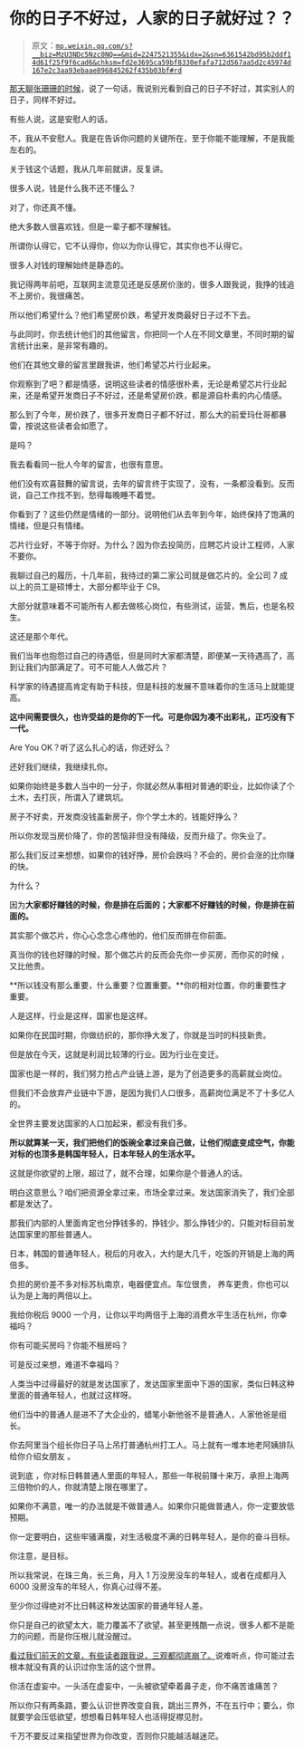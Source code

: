 # 你的日子不好过，人家的日子就好过？？

> 原文：[`mp.weixin.qq.com/s?__biz=MzU3NDc5Nzc0NQ==&mid=2247521355&idx=2&sn=6361542bd95b2ddf14d61f25f9f6cad6&chksm=fd2e3695ca59bf8330efafa712d567aa5d2c45974d167e2c3aa93ebaae896845262f435b03bf#rd`](http://mp.weixin.qq.com/s?__biz=MzU3NDc5Nzc0NQ==&mid=2247521355&idx=2&sn=6361542bd95b2ddf14d61f25f9f6cad6&chksm=fd2e3695ca59bf8330efafa712d567aa5d2c45974d167e2c3aa93ebaae896845262f435b03bf#rd)

[那天聊张珊珊的时候](http://mp.weixin.qq.com/s?__biz=MzU0MjYwNDU2Mw==&mid=2247508880&idx=2&sn=d88ddf473130c373bffda5f008b47927&chksm=fb1acfeccc6d46fa6da02881082151318c146f7054165a278865c053b80b9494c462447c6c99&scene=21#wechat_redirect)，说了一句话，我说别光看到自己的日子不好过，其实别人的日子，同样不好过。

有些人说，这是安慰人的话。

不，我从不安慰人。我是在告诉你问题的关键所在，至于你能不能理解，不是我能左右的。

关于钱这个话题，我从几年前就讲，反复讲。

很多人说，钱是什么我不还不懂么？

对了，你还真不懂。

绝大多数人很喜欢钱，但是一辈子都不理解钱。

所谓你认得它，它不认得你，你以为你认得它，其实你也不认得它。

很多人对钱的理解始终是静态的。

我记得两年前吧，互联网主流意见还是反感房价涨的，很多人跟我说，我挣的钱追不上房价，我很痛苦。

所以他们希望什么？他们希望房价跌，希望开发商最好日子过不下去。

与此同时，你去统计他们的其他留言，你把同一个人在不同文章里，不同时期的留言统计出来，是非常有趣的。

他们在其他文章的留言里跟我讲，他们希望芯片行业起来。

你观察到了吧？都是情感，说明这些读者的情感很朴素，无论是希望芯片行业起来，还是希望开发商日子不好过，还是希望房价跌，都是源自朴素的内心情感。

那么到了今年，房价跌了，很多开发商日子都不好过，那么大的前爱玛仕哥都暴雷，按说这些读者会如愿了。

是吗？

我去看看同一批人今年的留言，也很有意思。

他们没有欢喜鼓舞的留言说，去年的留言终于实现了，没有，一条都没看到。反而说，自己工作找不到，愁得每晚睡不着觉。

你看到了？这些仍然是情绪的一部分。说明他们从去年到今年，始终保持了饱满的情绪，但是只有情绪。

芯片行业好，不等于你好。为什么？因为你去投简历，应聘芯片设计工程师，人家不要你。

我聊过自己的履历，十几年前，我待过的第二家公司就是做芯片的。全公司 7 成以上的员工是硕博士，大部分都毕业于 C9。

大部分就意味着不可能所有人都去做核心岗位，有些测试，运营，售后，也是名校生。

这还是那个年代。

我们当年也抱怨过自己的待遇低，但是同时大家都清楚，即便某一天待遇高了，高到让我们内部满足了。可不可能人人做芯片？

科学家的待遇提高肯定有助于科技，但是科技的发展不意味着你的生活马上就能提高。

**这中间需要很久，也许受益的是你的下一代。可是你因为凑不出彩礼，正巧没有下一代。** 

Are You OK？听了这么扎心的话，你还好么？

还好我们继续，我继续扎你。

如果你始终是多数人当中的一分子，你就必然从事相对普通的职业，比如你读了个土木，去打灰，所谓入了建筑坑。

房子不好卖，开发商没钱盖新房子，你个学土木的，钱能好挣么？

所以你发现当房价降了，你的苦恼非但没有降级，反而升级了。你失业了。

那么我们反过来想想，如果你的钱好挣，房价会跌吗？不会的，房价会涨的比你赚的快。

为什么？

因为**大家都好赚钱的时候，你是排在后面的；大家都不好赚钱的时候，你是排在前面的。**

其实那个做芯片，你心心念念心疼他的，他们反而排在你前面。

真当你的钱也好赚的时候，那个做芯片的反而会先你一步买房，而你买的时候 ，又比他贵。

**所以钱没有那么重要，什么重要？位置重要。**你的相对位置，你的重要性才重要。

人是这样，行业是这样，国家也是这样。

如果你在民国时期，你做纺织的，那你挣大发了，你就是当时的科技新贵。

但是放在今天，这就是利润比较薄的行业。因为行业在变迁。

国家也是一样的，我们努力抢占产业链上游，是为了创造更多的高薪就业岗位。

但我们不会放弃产业链中下游，是因为我们人口很多，高薪岗位满足不了十多亿人的。

全世界主要发达国家的人口加起来，都没有我们多。

**所以就算某一天，我们把他们的饭碗全拿过来自己做，让他们彻底变成空气，你能对标的也顶多是韩国年轻人，日本年轻人的生活水平。** 

这就是你欲望的上限，超过了，就不合理，如果你是个普通人的话。

明白这意思么？咱们把资源全拿过来，市场全拿过来。发达国家消失了，我们全部都是发达了。

那我们内部的人里面肯定也分挣钱多的，挣钱少。那么挣钱少的，只能对标目前发达国家里的那些普通人。

日本，韩国的普通年轻人，税后的月收入，大约是大几千，吃饭的开销是上海的两倍多。

负担的房价差不多对标苏杭南京，电器便宜点。车位很贵， 养车更贵，你也可以认为是上海的两倍以上。

我给你税后 9000 一个月，让你以平均两倍于上海的消费水平生活在杭州，你幸福吗？

你有可能买房吗？你能不租房吗？

可是反过来想，难道不幸福吗？

人类当中过得最好的就是发达国家了，发达国家里面中下游的国家，类似日韩这种里面的普通年轻人，也就过这样呀。

他们当中的普通人是进不了大企业的，蜡笔小新他爸不是普通人，人家他爸是组长。

你去阿里当个组长你日子马上吊打普通杭州打工人。马上就有一堆本地老阿姨排队给你介绍女朋友 。

说到底 ，你对标日韩普通人里面的年轻人，那些一年税前赚十来万，承担上海两三倍物价的人，你就清楚上限在哪里了。

如果你不满意，唯一的办法就是不做普通人。如果你只能做普通人，你一定要放低预期。

你一定要明白，这些牢骚满腹，对生活极度不满的日韩年轻人，是你的奋斗目标。

你注意，是目标。

所以我常说，在珠三角，长三角，月入 1 万没房没车的年轻人，或者在成都月入 6000 没房没车的年轻人，你真心过得不差。

至少你过得绝对不比日韩这种发达国家的普通年轻人差。

你只是自己的欲望太大，能力覆盖不了欲望。甚至更残酷一点说，很多人都不是能力的问题，而是你压根儿就没醒过。

[看过我们前天的文章，有些读者跟我说，三观都彻底崩了。](http://mp.weixin.qq.com/s?__biz=MzU0MjYwNDU2Mw==&mid=2247509018&idx=1&sn=0d83fb99d74151bde5c943bbeed4b97f&chksm=fb1ac866cc6d41709ae08a93ea5f74fa7b9e1eb730bc00a34b18343a1e7ab7698b0aadb988e4&scene=21#wechat_redirect)说难听点，你可能过去根本就没有真的认识过你生活的这个世界。

你活在虚妄中。一头活在虚妄中，一头被欲望牵着鼻子走，你不痛苦谁痛苦？

所以你只有两条路，要么认识世界改变自我，跳出三界外，不在五行中；要么，你就要学会压低欲望，想想看日韩年轻人也活得捉襟见肘。

千万不要反过来指望世界为你改变，否则你只能越活越迷茫。